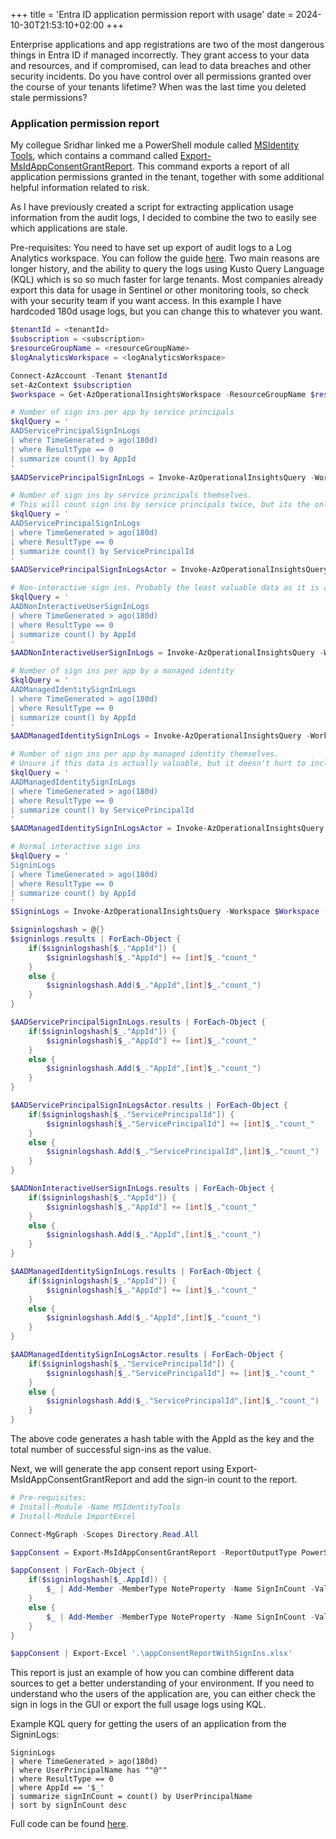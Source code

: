 +++
title = 'Entra ID application permission report with usage'
date = 2024-10-30T21:53:10+02:00
+++

Enterprise applications and app registrations are two of the most dangerous things in Entra ID if managed incorrectly. They grant access to your data and resources, and if compromised, can lead to data breaches and other security incidents. Do you have control over all permissions granted over the course of your tenants lifetime? When was the last time you deleted stale permissions?

### Application permission report

My collegue Sridhar linked me a PowerShell module called [MSIdentity Tools](https://azuread.github.io/MSIdentityTools/), which contains a command called [Export-MsIdAppConsentGrantReport](https://azuread.github.io/MSIdentityTools/commands/Export-MsIdAppConsentGrantReport/). This command exports a report of all application permissions granted in the tenant, together with some additional helpful information related to risk.

As I have previously created a script for extracting application usage information from the audit logs, I decided to combine the two to easily see which applications are stale.

Pre-requisites: You need to have set up export of audit logs to a Log Analytics workspace. You can follow the guide [here](https://learn.microsoft.com/en-us/entra/identity/monitoring-health/howto-integrate-activity-logs-with-azure-monitor-logs#send-logs-to-azure-monitor). Two main reasons are longer history, and the ability to query the logs using Kusto Query Language (KQL) which is so so much faster for large tenants. Most companies already export this data for usage in Sentinel or other monitoring tools, so check with your security team if you want access. In this example I have hardcoded 180d usage logs, but you can change this to whatever you want.

```PowerShell
$tenantId = <tenantId>
$subscription = <subscription>
$resourceGroupName = <resourceGroupName>
$logAnalyticsWorkspace = <logAnalyticsWorkspace>

Connect-AzAccount -Tenant $tenantId
set-AzContext $subscription
$workspace = Get-AzOperationalInsightsWorkspace -ResourceGroupName $resourceGroupName -Name $logAnalyticsWorkspace

# Number of sign ins per app by service principals
$kqlQuery = '
AADServicePrincipalSignInLogs
| where TimeGenerated > ago(180d)
| where ResultType == 0
| summarize count() by AppId
'
$AADServicePrincipalSignInLogs = Invoke-AzOperationalInsightsQuery -Workspace $Workspace -Query $kqlQuery

# Number of sign ins by service principals themselves.
# This will count sign ins by service principals twice, but its the only way I have figured out to get activity for managed identities themselves.
$kqlQuery = '
AADServicePrincipalSignInLogs
| where TimeGenerated > ago(180d)
| where ResultType == 0
| summarize count() by ServicePrincipalId
'
$AADServicePrincipalSignInLogsActor = Invoke-AzOperationalInsightsQuery -Workspace $Workspace -Query $kqlQuery

# Non-interactive sign ins. Probably the least valuable data as it is almost always included in the sign in logs.
$kqlQuery = '
AADNonInteractiveUserSignInLogs
| where TimeGenerated > ago(180d)
| where ResultType == 0
| summarize count() by AppId
'
$AADNonInteractiveUserSignInLogs = Invoke-AzOperationalInsightsQuery -Workspace $Workspace -Query $kqlQuery

# Number of sign ins per app by a managed identity
$kqlQuery = '
AADManagedIdentitySignInLogs
| where TimeGenerated > ago(180d)
| where ResultType == 0
| summarize count() by AppId
'
$AADManagedIdentitySignInLogs = Invoke-AzOperationalInsightsQuery -Workspace $Workspace -Query $kqlQuery

# Number of sign ins per app by managed identity themselves.
# Unsure if this data is actually valuable, but it doesn't hurt to include it for this specific usecase.
$kqlQuery = '
AADManagedIdentitySignInLogs
| where TimeGenerated > ago(180d)
| where ResultType == 0
| summarize count() by ServicePrincipalId
'
$AADManagedIdentitySignInLogsActor = Invoke-AzOperationalInsightsQuery -Workspace $Workspace -Query $kqlQuery

# Normal interactive sign ins
$kqlQuery = '
SigninLogs
| where TimeGenerated > ago(180d)
| where ResultType == 0
| summarize count() by AppId
'
$SigninLogs = Invoke-AzOperationalInsightsQuery -Workspace $Workspace -Query $kqlQuery

$signinlogshash = @{}
$signinlogs.results | ForEach-Object {
    if($signinlogshash[$_."AppId"]) {
        $signinlogshash[$_."AppId"] += [int]$_."count_"
    }
    else {
        $signinlogshash.Add($_."AppId",[int]$_."count_")
    }
}

$AADServicePrincipalSignInLogs.results | ForEach-Object {
    if($signinlogshash[$_."AppId"]) {
        $signinlogshash[$_."AppId"] += [int]$_."count_"
    }
    else {
        $signinlogshash.Add($_."AppId",[int]$_."count_")
    }
}

$AADServicePrincipalSignInLogsActor.results | ForEach-Object {
    if($signinlogshash[$_."ServicePrincipalId"]) {
        $signinlogshash[$_."ServicePrincipalId"] += [int]$_."count_"
    }
    else {
        $signinlogshash.Add($_."ServicePrincipalId",[int]$_."count_")
    }
}

$AADNonInteractiveUserSignInLogs.results | ForEach-Object {
    if($signinlogshash[$_."AppId"]) {
        $signinlogshash[$_."AppId"] += [int]$_."count_"
    }
    else {
        $signinlogshash.Add($_."AppId",[int]$_."count_")
    }
}

$AADManagedIdentitySignInLogs.results | ForEach-Object {
    if($signinlogshash[$_."AppId"]) {
        $signinlogshash[$_."AppId"] += [int]$_."count_"
    }
    else {
        $signinlogshash.Add($_."AppId",[int]$_."count_")
    }
}

$AADManagedIdentitySignInLogsActor.results | ForEach-Object {
    if($signinlogshash[$_."ServicePrincipalId"]) {
        $signinlogshash[$_."ServicePrincipalId"] += [int]$_."count_"
    }
    else {
        $signinlogshash.Add($_."ServicePrincipalId",[int]$_."count_")
    }
}
```

The above code generates a hash table with the AppId as the key and the total number of successful sign-ins as the value.

Next, we will generate the app consent report using Export-MsIdAppConsentGrantReport and add the sign-in count to the report.

```PowerShell
# Pre-requisites:
# Install-Module -Name MSIdentityTools
# Install-Module ImportExcel

Connect-MgGraph -Scopes Directory.Read.All

$appConsent = Export-MsIdAppConsentGrantReport -ReportOutputType PowerShellObjects

$appConsent | ForEach-Object {
    if($signinlogshash[$_.AppId]) {
        $_ | Add-Member -MemberType NoteProperty -Name SignInCount -Value $signinlogshash[$_.AppId]
    }
    else {
        $_ | Add-Member -MemberType NoteProperty -Name SignInCount -Value 0
    }
}

$appConsent | Export-Excel '.\appConsentReportWithSignIns.xlsx'
```

This report is just an example of how you can combine different data sources to get a better understanding of your environment. If you need to understand who the users of the application are, you can either check the sign in logs in the GUI or export the full usage logs using KQL.

Example KQL query for getting the users of an application from the SigninLogs:

```KQL
SigninLogs
| where TimeGenerated > ago(180d)
| where UserPrincipalName has ""@""
| where ResultType == 0
| where AppId == '$_'
| summarize signInCount = count() by UserPrincipalName
| sort by signInCount desc
```

Full code can be found [here](https://github.com/JrndD/Nifty-scripts-for-Entra-ID-and-Microsoft-365/blob/main/applicationConsentWith180dSignIns.ps1).
